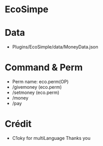 # EcoSimpe


# Data
 - Plugins/EcoSimple/data/MoneyData.json
 
 # Command & Perm
  - Perm name: eco.perm(OP)
  - /givemoney (eco.perm)
  - /setmoney (eco.perm)
  - /money
  - /pay
 # Crédit
 - C1oky for multiLanguage Thanks you
 
